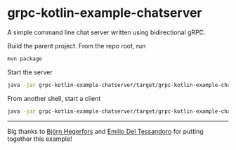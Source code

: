 # grpc-kotlin-example-chatserver

A simple command line chat server written using bidirectional gRPC.

Build the parent project. From the repo root, run

```sh
mvn package
```

Start the server

```sh
java -jar grpc-kotlin-example-chatserver/target/grpc-kotlin-example-chatserver.jar server
```

From another shell, start a client

```sh
java -jar grpc-kotlin-example-chatserver/target/grpc-kotlin-example-chatserver.jar client
```

---

Big thanks to [Björn Hegerfors](https://github.com/Bj0rnen) and [Emilio Del Tessandoro](https://github.com/emmmile)
for putting together this example!
